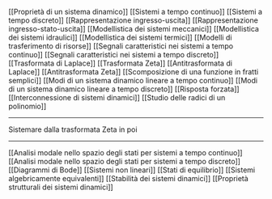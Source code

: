 [[Proprietà di un sistema dinamico]]
[[Sistemi a tempo continuo]]
[[Sistemi a tempo discreto]]
[[Rappresentazione ingresso-uscita]]
[[Rappresentazione ingresso-stato-uscita]]
[[Modellistica dei sistemi meccanici]]
[[Modellistica dei sistemi idraulici]]
[[Modellistica dei sistemi termici]]
[[Modelli di trasferimento di risorse]]
[[Segnali caratteristici nei sistemi a tempo continuo]]
[[Segnali caratteristici nei sistemi a tempo discreto]]
[[Trasformata di Laplace]]
[[Trasformata Zeta]]
[[Antitrasformata di Laplace]]
[[Antitrasformata Zeta]]
[[Scomposizione di una funzione in fratti semplici]]
[[Modi di un sistema dinamico lineare a tempo continuo]]
[[Modi di un sistema dinamico lineare a tempo discreto]]
[[Risposta forzata]]
[[Interconnessione di sistemi dinamici]]
[[Studio delle radici di un polinomio]]

---
Sistemare dalla trasformata Zeta in poi

---

[[Analisi modale nello spazio degli stati per sistemi a tempo continuo]]
[[Analisi modale nello spazio degli stati per sistemi a tempo discreto]]
[[Diagrammi di Bode]]
[[Sistemi non lineari]]
[[Stati di equilibrio]]
[[Sistemi algebricamente equivalenti]]
[[Stabilità dei sistemi dinamici]]
[[Proprietà strutturali dei sistemi dinamici]]
